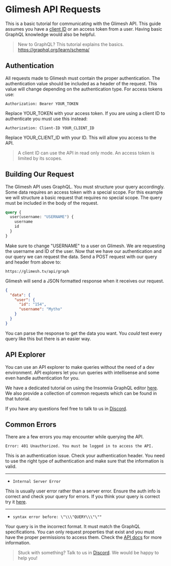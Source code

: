 
# Glimesh API Requests

This is a basic tutorial for communicating with the Glimesh API. This guide assumes you have a [client ID](https://glimesh.tv/users/settings/applications) or an access token from a user.  Having basic GraphQL knowledge would also be helpful.
> New to GraphQL? This tutorial explains the basics. https://graphql.org/learn/schema/


## Authentication

All requests made to Glimesh must contain the proper authentication. The authentication  value should be included as a header of the request. This value will change depending on the authentication type. For access tokens use:

`Authorization: Bearer YOUR_TOKEN`

Replace YOUR_TOKEN with your access token. If you are using a client ID to authenticate you must use this instead:

`Authorization: Client-ID YOUR_CLIENT_ID`

Replace YOUR_CLIENT_ID with your ID. This will allow you access to the API.

>  A client ID can use the API in read only mode. An access token is limited by its scopes.

## Building Our Request

The Glimesh API uses GraphQL. You must structure your query accordingly. Some data requires an access token with a special scope. For this example we will structure a basic request that requires no special scope. The query must be included in the body of the request.
```GraphQL
query {
  user(username: "USERNAME") {
    username
    id
  }
}

```
Make sure to change "USERNAME" to a user on Glimesh. We are requesting the username and ID of the user. Now that we have our authentication and our query we can request the data. Send a POST request with our query and header from above to:

```url
https://glimesh.tv/api/graph
````

Glimesh will send a JSON formatted response when it receives our request.
```JSON
{
  "data": {
    "user": {
      "id": "154",
      "username": "Mytho"
    }
  }
}
```

You can parse the response to get the data you want. You *could* test every query like this but there is an easier way.

## API Explorer

You can use an API explorer to make queries without the need of a dev environment. API explorers let you run queries with intellisense and some even handle authentication for you.

We have a dedicated tutorial on using the Insomnia GraphQL editor [here](/api-docs/docs/api/api-explorer). We also provide a collection of common requests which can be found in that tutorial.

If you have any questions feel free to talk to us in [Discord](https;//discord.gg/Glimesh).

## Common Errors

There are a few errors you may encounter while querying the API.

`Error: 401 Unauthorized. You must be logged in to access the API.`

This is an authentication issue. Check your authentication header. You need to use the right type of authentication and make sure that the information is valid.

___

-   `Internal Server Error`

 This is usually user error rather than a server error. Ensure the auth info is correct and check your query for errors.  If you think your query is correct try it [here](https://glimesh.tv/api).
 ___


-   `syntax error before: \"\\\"QUERY\\\"\""`

 Your query is in the incorrect format. It must match the GraphQL specifications. You can only request properties that exist and you must have the proper permissions to access them. Check the [API docs](https://github.com/Glimesh/glimesh.tv/wiki/GraphQL-API) for more information.



> Stuck with something? Talk to us in [Discord](https://discord.gg/Glimesh). We would be happy to help you!

